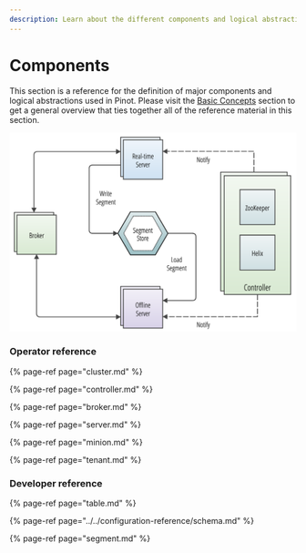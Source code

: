 ```yaml
---
description: Learn about the different components and logical abstractions
---
```


# Components

This section is a reference for the definition of major components and logical abstractions used in Pinot. Please visit the [Basic Concepts](../concepts.md) section to get a general overview that ties together all of the reference material in this section.

![](../../.gitbook/assets/pinot-system-architecture.png)

### Operator reference

{% page-ref page="cluster.md" %}

{% page-ref page="controller.md" %}

{% page-ref page="broker.md" %}

{% page-ref page="server.md" %}

{% page-ref page="minion.md" %}

{% page-ref page="tenant.md" %}

### Developer reference

{% page-ref page="table.md" %}

{% page-ref page="../../configuration-reference/schema.md" %}

{% page-ref page="segment.md" %}

### 



